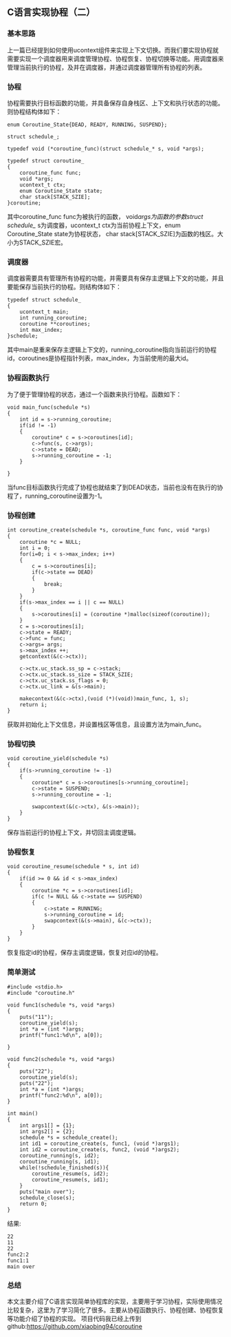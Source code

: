 ## C语言实现协程（二）
### 基本思路
  上一篇已经提到如何使用ucontext组件来实现上下文切换。而我们要实现协程就需要实现一个调度器用来调度管理协程、协程恢复、协程切换等功能。用调度器来管理当前执行的协程，及并在调度器，并通过调度器管理所有协程的列表。

### 协程
协程需要执行目标函数的功能，并具备保存自身栈区、上下文和执行状态的功能。则协程结构体如下：
```
enum Coroutine_State{DEAD, READY, RUNNING, SUSPEND};

struct schedule_;

typedef void (*coroutine_func)(struct schedule_* s, void *args);

typedef struct coroutine_
{
    coroutine_func func;
    void *args;
    ucontext_t ctx;
    enum Coroutine_State state;
    char stack[STACK_SZIE];
}coroutine;
```
其中coroutine_func func为被执行的函数， void*args为函数的参数struct schedule_* s为调度器，ucontext_t ctx为当前协程上下文，enum Coroutine_State state为协程状态， char stack[STACK_SZIE]为函数的栈区。大小为STACK_SZIE宏。

### 调度器
调度器需要具有管理所有协程的功能，并需要具有保存主逻辑上下文的功能，并且要能保存当前执行的协程。则结构体如下：
```
typedef struct schedule_
{
    ucontext_t main;
    int running_coroutine;
    coroutine **coroutines;
    int max_index;
}schedule;

```
其中main是重来保存主逻辑上下文的，running_coroutine指向当前运行的协程id，coroutines是协程指针列表，max_index，为当前使用的最大id。

### 协程函数执行

为了便于管理协程的状态，通过一个函数来执行协程。函数如下：
```
void main_func(schedule *s)
{
    int id = s->running_coroutine;
    if(id != -1)
    {
        coroutine* c = s->coroutines[id];
        c->func(s, c->args);
        c->state = DEAD;
        s->running_coroutine = -1;
    }

}
```
当func目标函数执行完成了协程也就结束了到DEAD状态，当前也没有在执行的协程了，running_coroutine设置为-1。
### 协程创建
```
int coroutine_create(schedule *s, coroutine_func func, void *args)
{
    coroutine *c = NULL;
    int i = 0;
    for(i=0; i < s->max_index; i++)
    {
        c = s->coroutines[i];
        if(c->state == DEAD)
        {
            break;
        }
    }
    if(s->max_index == i || c == NULL)
    {
        s->coroutines[i] = (coroutine *)malloc(sizeof(coroutine));
    }
    c = s->coroutines[i];
    c->state = READY;
    c->func = func;
    c->args= args;
    s->max_index ++;
    getcontext(&(c->ctx));

    c->ctx.uc_stack.ss_sp = c->stack;
    c->ctx.uc_stack.ss_size = STACK_SZIE;
    c->ctx.uc_stack.ss_flags = 0;
    c->ctx.uc_link = &(s->main);

    makecontext(&(c->ctx),(void (*)(void))main_func, 1, s);
    return i;
}
```
获取并初始化上下文信息，并设置栈区等信息，且设置方法为main_func。
### 协程切换
```
void coroutine_yield(schedule *s)
{
    if(s->running_coroutine != -1)
    {
        coroutine* c = s->coroutines[s->running_coroutine];
        c->state = SUSPEND;
        s->running_coroutine = -1;

        swapcontext(&(c->ctx), &(s->main));
    }
}
```
保存当前运行的协程上下文，并切回主调度逻辑。
### 协程恢复
```
void coroutine_resume(schedule * s, int id)
{
    if(id >= 0 && id < s->max_index)
    {
        coroutine *c = s->coroutines[id];
        if(c != NULL && c->state == SUSPEND)
        {
            c->state = RUNNING;
            s->running_coroutine = id;
            swapcontext(&(s->main), &(c->ctx));
        }
    }
}

```
恢复指定id的协程，保存主调度逻辑，恢复对应id的协程。

### 简单测试
```
#include <stdio.h>
#include "coroutine.h"

void func1(schedule *s, void *args)
{
    puts("11");
    coroutine_yield(s);
    int *a = (int *)args;
    printf("func1:%d\n", a[0]);

}

void func2(schedule *s, void *args)
{
    puts("22");
    coroutine_yield(s);
    puts("22");
    int *a = (int *)args;
    printf("func2:%d\n", a[0]);
}

int main()
{
    int args1[] = {1};
    int args2[] = {2};
    schedule *s = schedule_create();
    int id1 = coroutine_create(s, func1, (void *)args1);
    int id2 = coroutine_create(s, func2, (void *)args2);
    coroutine_running(s, id2);
    coroutine_running(s, id1);
    while(!schedule_finished(s)){
        coroutine_resume(s, id2);
        coroutine_resume(s, id1);
    }
    puts("main over");
    schedule_close(s);
    return 0;
}
```
结果:
```
22
11
22
func2:2
func1:1
main over
```
### 总结
本文主要介绍了C语言实现简单协程库的实现，主要用于学习协程，实际使用情况比较复杂，这里为了学习简化了很多。主要从协程函数执行、协程创建、协程恢复等功能介绍了协程的实现。
项目代码我已经上传到github:https://github.com/xiaobing94/coroutine